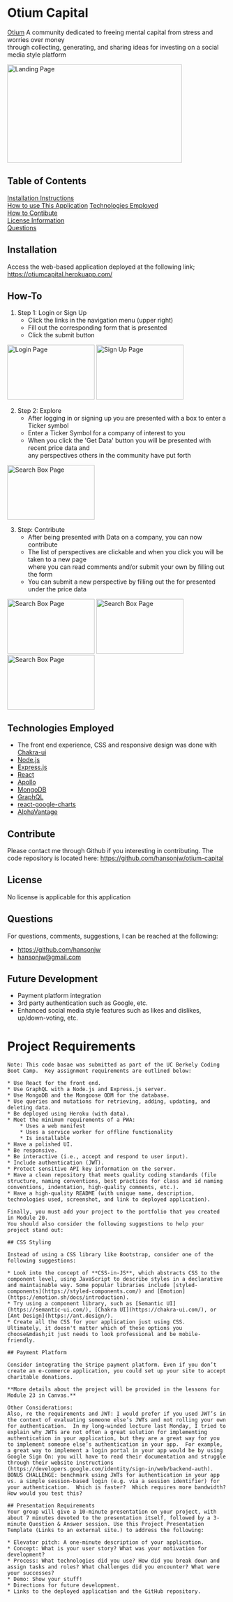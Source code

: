# Otium Capital  
[Otium](https://en.wiktionary.org/wiki/otium)
A community dedicated to freeing mental capital from stress and worries over money<br>
through collecting, generating, and sharing ideas for investing on a social media style platform 

<img src="./assets/Landing.png" alt="Landing Page" width="400" height="225">

## Table of Contents
[Installation Instructions](#installation)  
[How to use This Application](#how-to)
[Technologies Employed](#tech)  
[How to Contibute](#contribute)  
[License Information](#license)  
[Questions](#questions)  

## Installation
Access the web-based application deployed at the following link;
https://otiumcapital.herokuapp.com/

## How-To
1. Step 1: Login or Sign Up
	* Click the links in the navigation menu (upper right)
	* Fill out the corresponding form that is presented
	* Click the submit button <br>

<img src="./assets/Login.png" alt="Login Page" width="200" height="125"> <img src="./assets/SignUp.png" alt="Sign Up Page" width="200" height="125">

2. Step 2: Explore
	* After logging in or signing up you are presented with a box to enter a Ticker symbol
	* Enter a Ticker Symbol for a company of interest to you
	* When you click the 'Get Data' button you will be presented with recent price data and<br>
	any perspectives others in the community have put forth

<img src="./assets/Search.png" alt="Search Box Page" width="200" height="125">

3. Step: Contribute
	* After being presented with Data on a company, you can now contribute
	* The list of perspectives are clickable and when you click you will be taken to a new page<br>
	where you can read comments and/or submit your own by filling out the form
	* You can submit a new perspective by filling out the for presented under the price data <br>

<img src="./assets/Chart.png" alt="Search Box Page" width="200" height="125"> <img src="./assets/SinglePerspective.png" alt="Search Box Page" width="200" height="125"> <img src="./assets/AddPerspective.png" alt="Search Box Page" width="200" height="125">

## Technologies Employed
* The front end experience, CSS and responsive design was done with [Chakra-ui](https://chakra-ui.com/)
* [Node.js](https://nodejs.org/en/)
* [Express.js](https://expressjs.com/)
* [React](https://reactjs.org/)
* [Apollo](https://www.apollographql.com/)
* [MongoDB](https://www.mongodb.com/)
* [GraphQL](https://graphql.org/)
* [react-google-charts](https://react-google-charts.com/)
* [AlphaVantage](https://www.alphavantage.co/)

## Contribute
Please contact me through Github if you interesting in contributing.
The code repository is located here:
https://github.com/hansonjw/otium-capital

## License
No license is applicable for this application

## Questions
For questions, comments, suggestions, I can be reached at the following:  
- https://github.com/hansonjw  
- hansonjw@gmail.com

## Future Development
* Payment platform integration
* 3rd party authentication such as Google, etc.
* Enhanced social media style features such as likes and dislikes, up/down-voting, etc.

# Project Requirements

	Note: This code basae was submitted as part of the UC Berkely Coding Boot Camp.  Key assignment requirements are outlined below:

	* Use React for the front end.
	* Use GraphQL with a Node.js and Express.js server.
	* Use MongoDB and the Mongoose ODM for the database.
	* Use queries and mutations for retrieving, adding, updating, and deleting data.
	* Be deployed using Heroku (with data).
	* Meet the minimum requirements of a PWA:
		* Uses a web manifest
		* Uses a service worker for offline functionality
		* Is installable
	* Have a polished UI.
	* Be responsive.
	* Be interactive (i.e., accept and respond to user input).
	* Include authentication (JWT).
	* Protect sensitive API key information on the server.
	* Have a clean repository that meets quality coding standards (file structure, naming conventions, best practices for class and id naming conventions, indentation, high-quality comments, etc.).
	* Have a high-quality README (with unique name, description, technologies used, screenshot, and link to deployed application).
	​
	Finally, you must add your project to the portfolio that you created in Module 20.
	You should also consider the following suggestions to help your project stand out:
	​
	## CSS Styling
	​
	Instead of using a CSS library like Bootstrap, consider one of the following suggestions:
	​
	* Look into the concept of **CSS-in-JS**, which abstracts CSS to the component level, using JavaScript to describe styles in a declarative and maintainable way. Some popular libraries include [styled-components](https://styled-components.com/) and [Emotion](https://emotion.sh/docs/introduction).
	* Try using a component library, such as [Semantic UI](https://semantic-ui.com/), [Chakra UI](https://chakra-ui.com/), or [Ant Design](https://ant.design/).
	* Create all the CSS for your application just using CSS.
	Ultimately, it doesn't matter which of these options you choose&mdash;it just needs to look professional and be mobile-friendly.
	​
	## Payment Platform
	​
	Consider integrating the Stripe payment platform. Even if you don’t create an e-commerce application, you could set up your site to accept charitable donations.
	​
	**More details about the project will be provided in the lessons for Module 23 in Canvas.**

	Other Considerations:
	Also, re the requirements and JWT: I would prefer if you used JWT’s in the context of evaluating someone else’s JWTs and not rolling your own for authentication.  In my long-winded lecture last Monday, I tried to explain why JWTs are not often a great solution for implementing authentication in your application, but they are a great way for you to implement someone else’s authentication in your app.  For example, a great way to implement a login portal in your app would be by using Google Sign On: you will have to read their documentation and struggle through their website instructions (https://developers.google.com/identity/sign-in/web/backend-auth).
	BONUS CHALLENGE: benchmark using JWTs for authentication in your app vs. a simple session-based login (e.g. via a session identifier) for your authentication.  Which is faster?  Which requires more bandwidth?  How would you test this?

	## Presentation Requirements
	Your group will give a 10-minute presentation on your project, with about 7 minutes devoted to the presentation itself, followed by a 3-minute Question & Answer session. Use this Project Presentation Template (Links to an external site.) to address the following:

	* Elevator pitch: A one-minute description of your application.
	* Concept: What is your user story? What was your motivation for development?
	* Process: What technologies did you use? How did you break down and assign tasks and roles? What challenges did you encounter? What were your successes?
	* Demo: Show your stuff!
	* Directions for future development.
	* Links to the deployed application and the GitHub repository.

